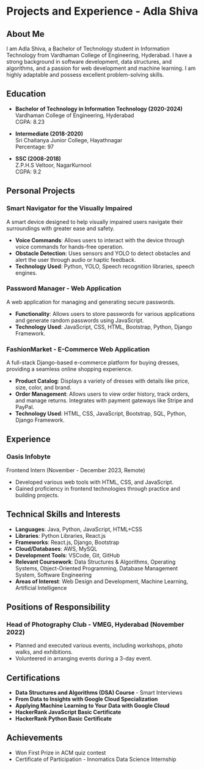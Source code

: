 # Projects and Experience - Adla Shiva

## About Me
I am Adla Shiva, a Bachelor of Technology student in Information Technology from Vardhaman College of Engineering, Hyderabad. I have a strong background in software development, data structures, and algorithms, and a passion for web development and machine learning. I am highly adaptable and possess excellent problem-solving skills.

## Education
- **Bachelor of Technology in Information Technology (2020-2024)**  
  Vardhaman College of Engineering, Hyderabad  
  CGPA: 8.23

- **Intermediate (2018-2020)**  
  Sri Chaitanya Junior College, Hayathnagar  
  Percentage: 97

- **SSC (2008-2018)**  
  Z.P.H.S Veltoor, NagarKurnool  
  CGPA: 9.2

## Personal Projects
### Smart Navigator for the Visually Impaired
A smart device designed to help visually impaired users navigate their surroundings with greater ease and safety.
- **Voice Commands**: Allows users to interact with the device through voice commands for hands-free operation.
- **Obstacle Detection**: Uses sensors and YOLO to detect obstacles and alert the user through audio or haptic feedback.
- **Technology Used**: Python, YOLO, Speech recognition libraries, speech engines.


### Password Manager - Web Application
A web application for managing and generating secure passwords.
- **Functionality**: Allows users to store passwords for various applications and generate random passwords using JavaScript.
- **Technology Used**: JavaScript, CSS, HTML, Bootstrap, Python, Django Framework.


### FashionMarket - E-Commerce Web Application
A full-stack Django-based e-commerce platform for buying dresses, providing a seamless online shopping experience.
- **Product Catalog**: Displays a variety of dresses with details like price, size, color, and brand.
- **Order Management**: Allows users to view order history, track orders, and manage returns. Integrates with payment gateways like Stripe and PayPal.
- **Technology Used**: HTML, CSS, JavaScript, Bootstrap, SQL, Python, Django Framework.


## Experience
### Oasis Infobyte
Frontend Intern (November - December 2023, Remote)
- Developed various web tools with HTML, CSS, and JavaScript.
- Gained proficiency in frontend technologies through practice and building projects.

## Technical Skills and Interests
- **Languages**: Java, Python, JavaScript, HTML+CSS
- **Libraries**: Python Libraries, React.js
- **Frameworks**: React.js, Django, Bootstrap
- **Cloud/Databases**: AWS, MySQL
- **Development Tools**: VSCode, Git, GitHub
- **Relevant Coursework**: Data Structures & Algorithms, Operating Systems, Object-Oriented Programming, Database Management System, Software Engineering
- **Areas of Interest**: Web Design and Development, Machine Learning, Artificial Intelligence

## Positions of Responsibility
### Head of Photography Club - VMEG, Hyderabad (November 2022)
- Planned and executed various events, including workshops, photo walks, and exhibitions.
- Volunteered in arranging events during a 3-day event.

## Certifications
- **Data Structures and Algorithms (DSA) Course** - Smart Interviews
- **From Data to Insights with Google Cloud Specialization**
- **Applying Machine Learning to Your Data with Google Cloud**
- **HackerRank JavaScript Basic Certificate**
- **HackerRank Python Basic Certificate**

## Achievements
- Won First Prize in ACM quiz contest
- Certificate of Participation - Innomatics Data Science Internship
